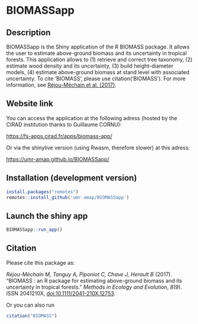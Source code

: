 # BIOMASSapp

## Description
BIOMASSapp is the Shiny application of the R BIOMASS package. It allows the user to estimate above-ground biomass and its uncertainty in tropical forests. This application  allows to (1) retrieve and correct tree taxonomy, (2) estimate wood density and its uncertainty, (3) build height-diameter models, (4) estimate above-ground biomass at stand level with associated uncertainty. To cite ‘BIOMASS’, please use citation(‘BIOMASS’). For more information, see [Réjou-Méchain et al. (2017)](https://besjournals.onlinelibrary.wiley.com/doi/10.1111/2041-210X.12753).

## Website link

You can access the application at the following adress (hosted by the CIRAD institution thanks to Guillaume CORNU): 

https://fs-apps.cirad.fr/apps/biomass-app/

Or via the shinylive version (using Rwasm, therefore slower) at this adress:

https://umr-amap.github.io/BIOMASSapp/


## Installation (development version)

```r
install.packages("remotes")
remotes::install_github('umr-amap/BIOMASSapp')
```


## Launch the shiny app

```r
BIOMASSapp::run_app()
```

## Citation

Please cite this package as:

*Réjou-Méchain M, Tanguy A, Piponiot C, Chave J, Herault B* (2017). “BIOMASS : an R package for estimating above-ground biomass and its uncertainty in tropical forests.” _Methods in Ecology and Evolution_, *8*(9). ISSN 2041210X, [doi:10.1111/2041-210X.12753](https://doi.org/10.1111/2041-210X.12753).

Or you can also run 

``` r
citation("BIOMASS")
```
